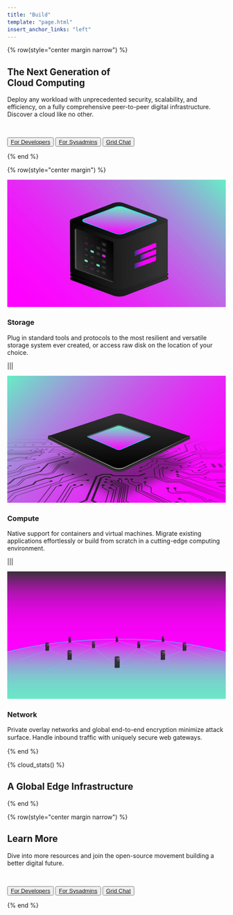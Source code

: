 ```yaml
---
title: "Build"
template: "page.html"
insert_anchor_links: "left"
---
```


<!-- section 1  -->

{% row(style="center margin narrow") %}

## The Next Generation of <br> **Cloud Computing**

Deploy any workload with unprecedented security, scalability, and efficiency, on a fully comprehensive peer-to-peer digital infrastructure. Discover a cloud like no other.

<br>

<button>[For Developers](https://manual.grid.tf/developers/developers.html)</button>
<button>[For Sysadmins](https://manual.grid.tf/system_administrators/system_administrators.html)</button>
<button>[Grid Chat](https://t.me/threefoldtesting)</button>

{% end %}

<!-- section 4 -->

{% row(style="center margin") %}

![storage](storage.jpg#medium)

### **Storage**

Plug in standard tools and protocols to the most resilient and versatile storage system ever created, or access raw disk on the location of your choice.

|||

![compute](compute.jpg#medium)

### **Compute**

Native support for containers and virtual machines. Migrate existing applications effortlessly or build from scratch in a cutting-edge computing environment.

|||

![network](network.jpg#medium)

### **Network**

Private overlay networks and global end-to-end encryption minimize attack surface. Handle inbound trafﬁc with uniquely secure web gateways.

{% end %}

<!-- section 5 -->

{% cloud_stats() %}

## A Global **Edge Infrastructure**

{% end %}

<!-- section 6 -->

{% row(style="center margin narrow") %}

## Learn **More**

Dive into more resources and join the open-source movement building a better digital future.

<br>

<button>[For Developers](https://manual.grid.tf/developers/developers.html)</button>
<button>[For Sysadmins](https://manual.grid.tf/system_administrators/system_administrators.html)</button>
<button>[Grid Chat](https://t.me/threefoldtesting)</button>

{% end %}